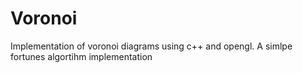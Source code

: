 # Voronoi
Implementation of voronoi diagrams using c++ and opengl.
A simlpe fortunes algortihm implementation

